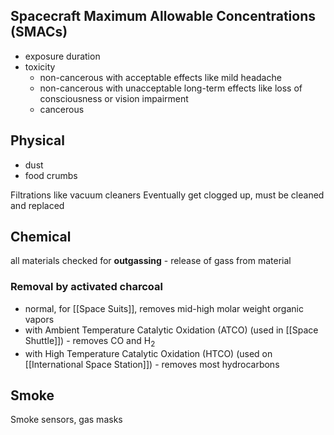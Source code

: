 ## Spacecraft Maximum Allowable Concentrations (SMACs)
- exposure duration
- toxicity
    - non-cancerous with acceptable effects like mild headache
    - non-cancerous with unacceptable long-term effects like loss of consciousness or vision impairment
    - cancerous

## Physical
- dust
- food crumbs

Filtrations like vacuum cleaners
Eventually get clogged up, must be cleaned and replaced

## Chemical
all materials checked for **outgassing** - release of gass from material

### Removal by activated charcoal
- normal, for [[Space Suits]], removes mid-high molar weight organic vapors
- with Ambient Temperature Catalytic Oxidation (ATCO) (used in [[Space Shuttle]]) - removes CO and H<sub>2</sub>
- with High Temperature Catalytic Oxidation (HTCO) (used on [[International Space Station]]) - removes most hydrocarbons

## Smoke
Smoke sensors, gas masks
